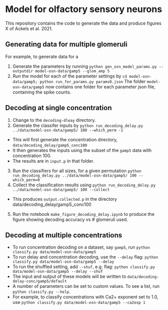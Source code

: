 # Model for olfactory sensory neurons 
This repository contains the code to generate the data and produce figures X of Ackels et al. 2021.
## Generating data for multiple glomeruli
For example, to generate data for a
1. Generate the parameters by running ```python gen_osn_model_params.py --outputdir model-osn-data/gamp5 --glom_amp 5```
2. Run the model for each of the parameter settings by ```cd model-osn-data/gamp5; python run_for_params.py params0.json```
The folder `model-osn-data/gamp5` now contains one folder for each parameter json file, containing the spike counts.

## Decoding at single concentration
1. Change to the `decoding-dleay` directory.
2. Generate the classifer inputs by `python run_decoding_delay.py ../data/model-osn-data/gamp5/ 100 --which_perm -1`
- This will first generate the concentration directory, `data/decoding_delay/gamp5_conc100`
- It then generates the inputs using the subset of the `gamp5` data with concentration 100. 
- The results are in `input.p` in that folder.
3. Run the classifiers for all sizes, for a given permutation `python run_decoding_delay.py ../data/model-osn-data/gamp5/ 100 --which_perm=0`
4. Collect the classification results using `python run_decoding_delay.py ../data/model-osn-data/gamp5/ 100 --collect` 
- This produces `output.collected.p` in the directory data/decoding_delay/gamp5_conc100
5. Run the notebook `make_figure_decoding_delay.ipynb` to produce the figure showing decoding accuracy vs # glomeruli used.
## Decoding at multiple concentrations
- To run concentration decoding on a dataset, say `gamp5`, run `python classify.py data/model-osn-data/gamp5`
- To run delay and concentration decoding, use the `--delay` flag: `python classify.py data/model-osn-data/gamp5 --delay`
- To run the shuffled setting, add `--shuf`, e.g. flag: `python classify.py data/model-osn-data/gamp5 --delay --shuf`
- The input and output of these models will be written to `data/decoding-delay-conc/gamp5/default`
- A number of parameters can be set to custom values. To see a list, run `python classify.py --help`.
- For example, to classify concentrations with Ca2+ exponent set to 1.0, use `python classify.py data/model-osn-data/gamp5 --ca2exp 1`

